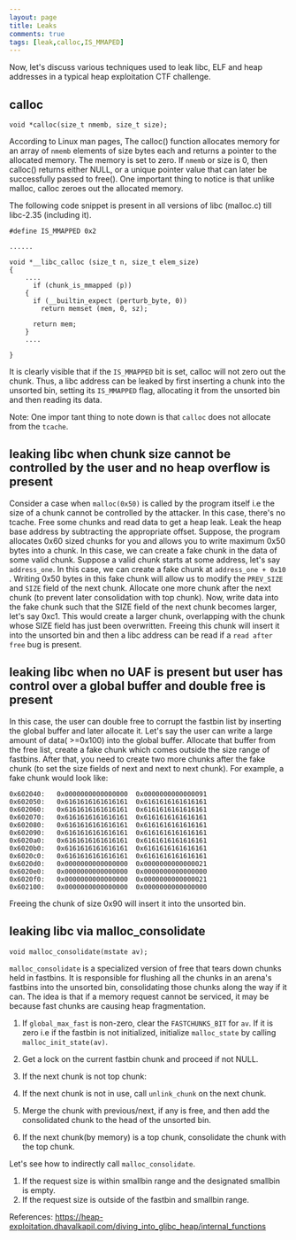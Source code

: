 ```yaml
---
layout: page
title: Leaks
comments: true
tags: [leak,calloc,IS_MMAPED]
---
```


Now, let's discuss various techniques used to leak libc, ELF and heap addresses in a typical heap exploitation CTF challenge.

## calloc
```
void *calloc(size_t nmemb, size_t size);
```
According to Linux man pages,
The calloc() function allocates memory for an array of `nmemb` elements of size bytes each and returns a pointer to the allocated memory. The memory is set to zero. If `nmemb` or size is 0, then calloc() returns either NULL, or a unique pointer value that can later be successfully passed to free(). One important thing to notice is that unlike malloc, calloc zeroes out the allocated memory.

The following code snippet is present in all versions of libc (malloc.c) till libc-2.35 (including it).
```
#define IS_MMAPPED 0x2

......

void *__libc_calloc (size_t n, size_t elem_size)
{
	....
	  if (chunk_is_mmapped (p))
    {
      if (__builtin_expect (perturb_byte, 0))
        return memset (mem, 0, sz);

      return mem;
    }
    ....

}

```
It is clearly visible that if the `IS_MMAPPED` bit is set, calloc will not zero out the chunk. Thus, a libc address can be leaked by first inserting a chunk into the unsorted bin, setting its `IS_MMAPPED` flag, allocating it from the unsorted bin and then reading its data.

Note: One impor tant thing to note down is that `calloc` does not allocate from the `tcache`.


## leaking libc when chunk size cannot be controlled by the user and no heap overflow is present
Consider a case when `malloc(0x50)` is called by the program itself i.e the size of a chunk cannot be controlled by the attacker. In this case, there's no tcache.
Free some chunks and read data to get a heap leak. Leak the heap base address by subtracting the appropriate offset. Suppose, the program allocates 0x60 sized chunks for you and allows you to write maximum 0x50 bytes into a chunk. In this case, we can create a fake chunk in the data of some valid chunk. Suppose a valid chunk starts at some address, let's say `address_one`. In this case, we can create a fake chunk at `address_one + 0x10` . Writing 0x50 bytes in this fake chunk will allow us to modify the `PREV_SIZE` and `SIZE` field of the next chunk. Allocate one more chunk after the next chunk (to prevent later consolidation with top chunk). Now, write data into the fake chunk such that the SIZE field of the next chunk becomes larger, let's say 0xc1. This would create a larger chunk, overlapping with the chunk whose SIZE field has just been overwritten. Freeing this chunk will insert it into the unsorted bin and then a libc address can be read if a `read after free` bug is present.


## leaking libc when no UAF is present but user has control over a global buffer and double free is present
In this case, the user can double free to corrupt the fastbin list by inserting the global buffer and later allocate it. Let's say the user can write a large amount of data( >=0x100) into the global buffer. Allocate that buffer from the free list, create a fake chunk which comes outside the size range of fastbins. After that, you need to create two more chunks after the fake chunk (to set the size fields of next and next to next chunk). For example, a fake chunk would look like:

```
0x602040:	0x0000000000000000	0x0000000000000091
0x602050:	0x6161616161616161	0x6161616161616161
0x602060:	0x6161616161616161	0x6161616161616161
0x602070:	0x6161616161616161	0x6161616161616161
0x602080:	0x6161616161616161	0x6161616161616161
0x602090:	0x6161616161616161	0x6161616161616161
0x6020a0:	0x6161616161616161	0x6161616161616161
0x6020b0:	0x6161616161616161	0x6161616161616161
0x6020c0:	0x6161616161616161	0x6161616161616161
0x6020d0:	0x0000000000000000	0x0000000000000021
0x6020e0:	0x0000000000000000	0x0000000000000000
0x6020f0:	0x0000000000000000	0x0000000000000021
0x602100:	0x0000000000000000	0x0000000000000000
```
Freeing the chunk of size 0x90 will insert it into the unsorted bin.

## leaking libc via malloc_consolidate
```
void malloc_consolidate(mstate av);
```
`malloc_consolidate` is a specialized version of free that tears down chunks held in fastbins. It is responsible for flushing all the chunks in an arena's fastbins into the unsorted bin, consolidating those chunks along the way if it can. The idea is that if a memory request cannot be serviced, it may be because fast chunks are causing heap fragmentation. 

1. If `global_max_fast` is non-zero, clear the `FASTCHUNKS_BIT` for `av`. If it is zero i.e if the fastbin is not initialized, initialize `malloc_state` by calling `malloc_init_state(av)`.

2. Get a lock on the current fastbin chunk and proceed if not NULL.

3. If the next chunk is not top chunk:
  1. If the next chunk is not in use, call `unlink_chunk` on the next chunk.
  2. Merge the chunk with previous/next, if any is free, and then add the consolidated chunk to the head of the unsorted bin. 
  3. If the next chunk(by memory) is a top chunk, consolidate the chunk with the top chunk.
  
Let's see how to indirectly call `malloc_consolidate`.

1. If the request size is within smallbin range and the designated smallbin is empty.
2. If the request size is outside of the fastbin and smallbin range.


References:
https://heap-exploitation.dhavalkapil.com/diving_into_glibc_heap/internal_functions
